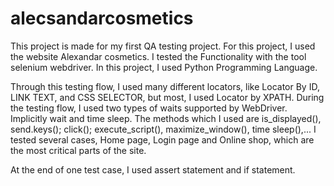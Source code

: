 # alecsandarcosmetics

This project is made for my first QA testing project. 
For this project, I used the website Alexandar cosmetics. 
I tested the Functionality with the tool selenium webdriver. 
In this project, I used Python Programming Language.

Through this testing flow, I used many different locators, like Locator By ID, LINK TEXT, and CSS SELECTOR, but most, I used Locator by XPATH.
During the testing flow, I used two types of waits supported by WebDriver. Implicitly wait and time sleep. 
The methods which I used are is_displayed(), send.keys(); click(); execute_script(), maximize_window(), time sleep(),... 
I tested several cases, Home page, Login page and Online shop, which are the most critical parts of the site.

At the end of one test case, I used assert statement and if statement.

